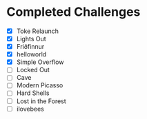 # Completed Challenges

- [x] Toke Relaunch
- [x] Lights Out
- [x] Friðfinnur
- [x] helloworld
- [x] Simple Overflow
- [ ] Locked Out
- [ ] Cave
- [ ] Modern Picasso
- [ ] Hard Shells
- [ ] Lost in the Forest
- [ ] ilovebees
